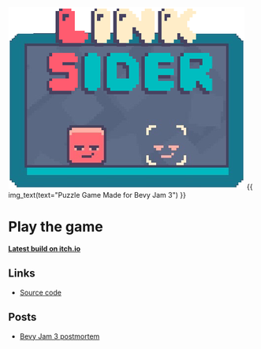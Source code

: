 ---
---

![img](Lpko5O-transparent.png)
{{ img_text(text="Puzzle Game Made for Bevy Jam 3") }}

# Play the game

[**Latest build on itch.io**](https://kuviman.itch.io/linksider)

## Links

- [Source code](https://github.com/kuviman/linksider)

## Posts

- [Bevy Jam 3 postmortem](./bevy-jam/)
